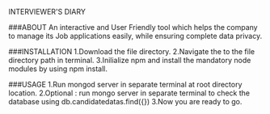 INTERVIEWER'S DIARY

###ABOUT
An interactive and User Friendly tool which helps the company to manage its Job applications easily, while ensuring complete data privacy.

###INSTALLATION
1.Download the file directory.
2.Navigate the to the file directory path in terminal.
3.Inilialize npm and install the mandatory node modules by using npm install.

###USAGE
1.Run mongod server in separate terminal at root directory location.
2.Optional : run mongo server in separate terminal to check the database using db.candidatedatas.find({})
3.Now you are ready to go. 